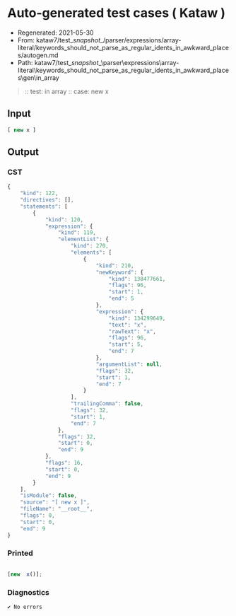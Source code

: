 # Auto-generated test cases ( Kataw )
- Regenerated: 2021-05-30
- From: kataw7/test\__snapshot__/parser/expressions/array-literal/keywords_should_not_parse_as_regular_idents_in_awkward_places/autogen.md
- Path: kataw7/test\__snapshot__\parser\expressions\array-literal\keywords_should_not_parse_as_regular_idents_in_awkward_places\gen\in_array
> :: test: in array
> :: case: new x
## Input

`````js
[ new x ]
`````
## Output

### CST

```javascript
{
    "kind": 122,
    "directives": [],
    "statements": [
        {
            "kind": 120,
            "expression": {
                "kind": 119,
                "elementList": {
                    "kind": 270,
                    "elements": [
                        {
                            "kind": 210,
                            "newKeyword": {
                                "kind": 138477661,
                                "flags": 96,
                                "start": 1,
                                "end": 5
                            },
                            "expression": {
                                "kind": 134299649,
                                "text": "x",
                                "rawText": "x",
                                "flags": 96,
                                "start": 5,
                                "end": 7
                            },
                            "argumentList": null,
                            "flags": 32,
                            "start": 1,
                            "end": 7
                        }
                    ],
                    "trailingComma": false,
                    "flags": 32,
                    "start": 1,
                    "end": 7
                },
                "flags": 32,
                "start": 0,
                "end": 9
            },
            "flags": 16,
            "start": 0,
            "end": 9
        }
    ],
    "isModule": false,
    "source": "[ new x ]",
    "fileName": "__root__",
    "flags": 0,
    "start": 0,
    "end": 9
}
```

### Printed

```javascript

[new  x()];
```

### Diagnostics

```javascript
✔ No errors
```

